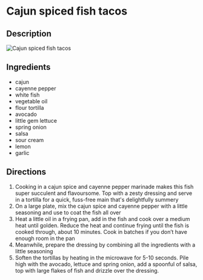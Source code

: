 # Cajun spiced fish tacos

## Description
![Cajun spiced fish tacos](https://www.themealdb.com/images/media/meals/uvuyxu1503067369.jpg "Cajun spiced fish tacos")

## Ingredients
- cajun
- cayenne pepper
- white fish
- vegetable oil
- flour tortilla
- avocado
- little gem lettuce
- spring onion
- salsa
- sour cream
- lemon
- garlic

## Directions
1. Cooking in a cajun spice and cayenne pepper marinade makes this fish super succulent and flavoursome. Top with a zesty dressing and serve in a tortilla for a quick, fuss-free main that's delightfully summery
2. On a large plate, mix the cajun spice and cayenne pepper with a little seasoning and use to coat the fish all over
3. Heat a little oil in a frying pan, add in the fish and cook over a medium heat until golden. Reduce the heat and continue frying until the fish is cooked through, about 10 minutes. Cook in batches if you don’t have enough room in the pan
4. Meanwhile, prepare the dressing by combining all the ingredients with a little seasoning
5. Soften the tortillas by heating in the microwave for 5-10 seconds. Pile high with the avocado, lettuce and spring onion, add a spoonful of salsa, top with large flakes of fish and drizzle over the dressing.
